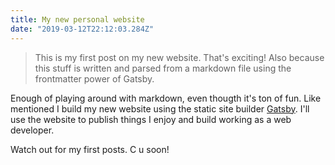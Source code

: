 ```yaml
---
title: My new personal website
date: "2019-03-12T22:12:03.284Z"
---
```



> This is my first post on my new website. That's exciting!
> Also because this stuff is written and parsed from a markdown file using the frontmatter power of Gatsby.

Enough of playing around with markdown, even thougth it's ton of fun. Like mentioned I build my new website using the static site builder [Gatsby](https://gatsbyjs.com). I'll use the website to publish things I enjoy and build working as a web developer.

Watch out for my first posts. C u soon!
